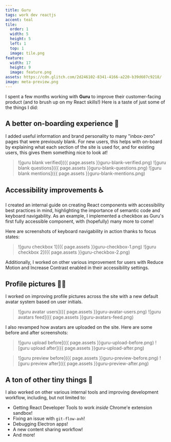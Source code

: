 ```yaml
---
title: Guru
tags: work dev reactjs
accent: teal
tile:
  order: 1
  width: 5
  height: 5
  left: 1
  top: 1
  image: tile.png
feature:
  width: 17
  height: 9
  image: feature.png
assets: https://cdn.glitch.com/2d246102-8341-4166-a220-b39d607c9218/
image: meta-preview.png
---
```


<p class="lead">I spent a few months working with <strong>Guru</strong> to improve their customer-facing product (and to brush up on my React skills!) Here is a taste of just some of the things I did:</p>

## A better on-boarding experience 👋

I added useful information and brand personality to many "inbox-zero" pages that were previously blank. For new users, this helps with on-board by explaining what each section of the site is used for, and for existing users, this gives them something nice to look at!

> ![guru blank verified]({{ page.assets }}guru-blank-verified.png)
> <row markdown="block">
> <column markdown="block" width="50">
> ![guru blank questions]({{ page.assets }}guru-blank-questions.png)
> </column>
> <column markdown="block" width="50">
> ![guru blank mentions]({{ page.assets }}guru-blank-mentions.png)
> </column>
> </row>




## Accessibility improvements ♿️

I created an internal guide on creating React components with accessibility best practices in mind, highlighting the importance of semantic code and keyboard navigability. As an example, I implemented a checkbox as Guru's first fully accessible component, with (hopefully) many more to come!

Here are screenshots of keyboard navigability in action thanks to focus states:

> <row markdown="block">
> <column markdown="block" width="50">
> ![guru checkbox 1]({{ page.assets }}guru-checkbox-1.png)
> </column>
> <column markdown="block" width="50">
> ![guru checkbox 2]({{ page.assets }}guru-checkbox-2.png)
> </column>
> </row>

Additionally, I worked on other various improvement for users with Reduce Motion and Increase Contrast enabled in their accessibility settings.

## Profile pictures 🙍‍♀️

I worked on improving profile pictures across the site with a new default avatar system based on user initials.

> <row markdown="block">
> <column markdown="block" width="50">
> ![guru avatar users]({{ page.assets }}guru-avatar-users.png)
> </column>
> <column markdown="block" width="50">
> ![guru avatars feed]({{ page.assets }}guru-avatars-feed.png)
> </column>
> </row>

I also revamped how avatars are uploaded on the site. Here are some before and after screenshots:

> <row markdown="block">
> <column markdown="block" width="50">
> ![guru upload before]({{ page.assets }}guru-upload-before.png)
> </column>
> <column markdown="block" width="50">
> ![guru upload after]({{ page.assets }}guru-upload-after.png)
> </column>
> </row>

> <row markdown="block">
> <column markdown="block" width="50">
> ![guru preview before]({{ page.assets }}guru-preview-before.png)
> </column>
> <column markdown="block" width="50">
> ![guru preview after]({{ page.assets }}guru-preview-after.png)
> </column>
> </row>

## A ton of other tiny things 🥇

 I also worked on other various internal tools and improving development workflow, including, but not limited to:

- Getting React Developer Tools to work _inside_ Chrome'e extension sandbox!
- Fixing an issue with `git-flow-avh`!
- Debugging Electron apps!
- A new content sharing workflow!
- And more!
